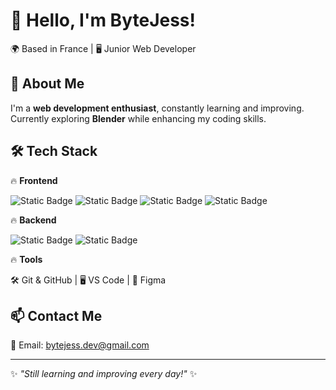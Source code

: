 # 👋 Hello, I'm ByteJess!

🌍 Based in France | 🖥️ Junior Web Developer

## 🚀 About Me

I'm a **web development enthusiast**, constantly learning and improving.  
Currently exploring **Blender** while enhancing my coding skills.

## 🛠️ Tech Stack

🔥 **Frontend**

![Static Badge](https://img.shields.io/badge/HTML-5-orange)
![Static Badge](https://img.shields.io/badge/CSS-3-blue)
![Static Badge](https://img.shields.io/badge/JavaScript-yellow)
![Static Badge](https://img.shields.io/badge/React-lightblue)

🔥 **Backend**

![Static Badge](https://img.shields.io/badge/Node.js-green)
![Static Badge](https://img.shields.io/badge/MongoDB-darkgreen)

🔥 **Tools**

🛠️ Git & GitHub | 🖥️ VS Code | 🎨 Figma

## 📫 Contact Me

📧 Email: [bytejess.dev@gmail.com](bytejess.dev@gmail.com)

---

✨ _"Still learning and improving every day!"_ ✨
